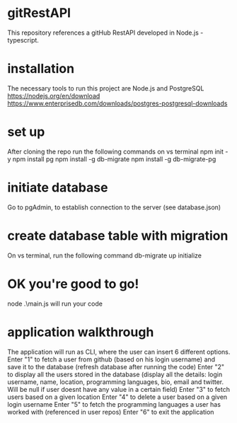 # gitRestAPI
This repository references a gitHub RestAPI developed in Node.js - typescript. 

# installation
The necessary tools to run this project are Node.js and PostgreSQL 
https://nodejs.org/en/download
https://www.enterprisedb.com/downloads/postgres-postgresql-downloads

# set up
After cloning the repo run the following commands on vs terminal
npm init -y 
npm install pg
npm install -g db-migrate 
npm install -g db-migrate-pg

# initiate database
Go to pgAdmin, to establish connection to the server (see database.json)

# create database table with migration
On vs terminal, run the following command
db-migrate up initialize 

# OK you're good to go!
node .\main.js will run your code

# application walkthrough
The application will run as CLI, where the user can insert 6 different options.
Enter "1" to fetch a user from github (based on his login username) and save it to the database (refresh database after running the code)
Enter "2" to display all the users stored in the database (display all the details: login username, name, location, programming languages, bio, email and twitter. Will be null if user doesnt have any value in a certain field)
Enter "3" to fetch users based on a given location
Enter "4" to delete a user based on a given login username
Enter "5" to fetch the programming languages a user has worked with (referenced in user repos)
Enter "6" to exit the application

